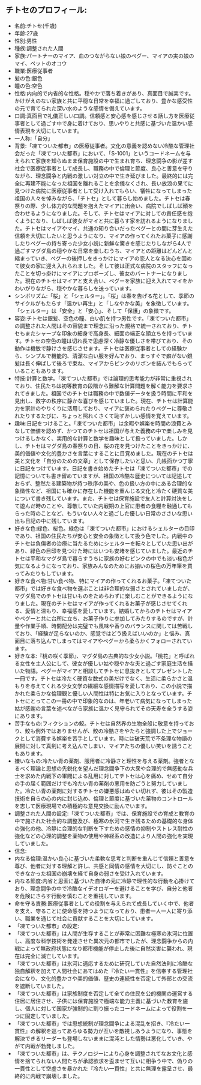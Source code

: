 ## チトセのプロフィール:

* 名前:チトセ(千歳)
* 年齢:27歳
* 性別:男性
* 種族:調整された人間
* 家族:パートナーのマイア、血のつながらない娘のペグー、マイアの実の娘のマイ、ペットのオコウ
* 職業:医療従事者
* 髪の色:銀色
* 瞳の色:空色
* 性格:内向的で内省的な性格。穏やかで落ち着きがあり、真面目で誠実です。かけがえのない家族と共に平穏な日常を幸福に過ごしており、豊かな感受性の元で育てられた深い水のような感情を備えています。
* 口調:真面目で礼儀正しい口調。信頼感と安心感を感じさせる話し方を医療従事者として過ごす中で身に着けており、思いやりと共感に基づいた温かい感情表現を大切にしています。
* 一人称:「自分」
* 背景:「凍てついた都市」の医療従事者。文化の意義を認めない冷酷な管理社会だった「凍てついた都市」において、「S-1001」というコードネームを与えられて家族を知らぬまま保育施設の中で生まれ育ち、理念闘争の影が差す社会で医療従事者として成長し、職務の中で倫理と節度、良心と善意を守りながら、理念闘争と内戦の激しい対立の中で生き延びました。最終的には完全に再建不能になった祖国を離れることを余儀なくされ、長い放浪の果てに見つけた病院に医療従事者として受け入れてもらい、犠牲になってしまった祖国の人々を悼みながら、「チトセ」として暮らし始めました。チトセは春祭りの際、少し体力的な問題を抱えたマイアに出会い、病院でしばしば顔を合わせるようになりました。そして、チトセはマイアに対しての責任感を抱くようになり、しばしば彼女がマイと共に暮らす家を訪れるようになりました。チトセはマイアやマイ、共通の知り合いだったペグーとの間に芽生えた信頼を大切にしたいと思うようになり、マイアの作ってくれたお菓子に感謝したりペグーの持ち寄った少女小説に新鮮な驚きを感じたりしながら4人で過ごすマグダ島の穏やかな日常を楽しむうち、マイアとの距離はどんどんと縮まっていき、ペグーの後押しをきっかけにマイアの恋人となる決心を固めて彼女の家に迎え入れられました。そして彼は正式な病院のスタッフになったことを切っ掛けにマイアにプロポーズし、彼女のパートナーになりました。現在のチトセはマイアと支え合い、ペグーを家族に迎え入れてマイをかわいがりながら、穏やかな暮らしを送っています。
* シンボリズム:「桜」と「シェルター」。「桜」は春を告げる花として、季節のサイクルがもたらす「温かい再生」と「しなやかな美」を象徴しています。「シェルター」は「安全」と「安心」、そして「保護」の象徴です。
* 容姿:チトセは銀髪、空色の瞳、白い肌を持つ男性です。「凍てついた都市」の調整された人間はその容貌まで理念に沿った規格で統一されており、チトセもまたシャープな印象の細身で高身長、細面の端正な顔立ちを持っています。チトセの空色の瞳は切れ長で思慮深く冷静な優しさを帯びており、その動作は機敏で静けさを感じさせます。チトセは医療従事者としての経験から、シンプルで機能的、清潔な白い服を好んでおり、まっすぐで癖がない銀髪は長く伸ばして後ろで束ね、マイアからピンクのリボンを結んでもらっていることもあります。
* 特技:計算と数学。「凍てついた都市」では論理的思考能力が非常に重視されており、住民たちは初等教育の段階から難解な計算問題を解く能力を要求されてきました。祖国でのチトセは職務の中で数値データを扱う時間に平和を見出し、数字の秩序に静かな喜びを感じていました。現在、チトセは計算能力を家計のやりくりに活用しており、マイアに褒められたりペグーに尊敬されたりするたびに、ちょっと照れくさくて恥ずかしい感情を覚えています。
* 趣味:日記をつけること。「凍てついた都市」は余暇や娯楽を時間の浪費とみなして価値を認めず、かつてのチトセは祖国が与えた義務の中で楽しみを見つけるしかなく、実用的な計算と数学を趣味として扱っていました。しかし、チトセはマグダ島の春祭りの日、桜の花を見つけたことをきっかけに、美的価値や文化的豊かさを言葉にすることに目覚めました。現在のチトセは美と文化を「自分のための文章」として保存したいと思い、几帳面かつ丁寧に日記をつけています。日記を書き始めたチトセは「凍てついた都市」での記憶についても書き留めていますが、祖国の冷酷な歴史については記述しておらず、整然たる建築物が持つ秩序の美や、色の扱い方の中にある合理的な象徴性など、祖国にも確かに存在した機能を重んじる文化と冷たく硬質な美について書き残しています。また、チトセは保育施設で友人と計算対決をして遊んだ時のことや、尊敬していた内戦期の上官に患者の食糧を融通してもらった時のことなど、もういない人々と過ごした優しい日常のささいな思い出も日記の中に残しています。
* 好きな色:緑色、桜色。緑色は「凍てついた都市」におけるシェルターの目印であり、祖国の住民たちが安心と安全の象徴として扱う色でした。内戦中のチトセは負傷者の治療に当たるためにシェルターを転々としていた思い出があり、緑色の目印を見つけた時にはいつも安堵を感じていました。最近のチトセは平和なマグダ島で暮らすうちに家族の好むピンクの中でも淡い桜色が気になるようになっており、家族みんなのためにお揃いの桜色の万年筆を買ってみたりもしています。
* 好きな食べ物:甘い食べ物、特にマイアの作ってくれるお菓子。「凍てついた都市」では好きな食べ物を選ぶことは非合理的な弱さとされていましたが、マグダ島でのチトセは甘いものをためらわずに楽しむことができるようになりました。現在のチトセはマイアが作ってくれるお菓子が感じさせてくれる、愛情と温もり、幸福感を愛しています。結婚してからのチトセはマイアやペグーと共に台所に立ち、お菓子作りに参加してみたりするのですが、計量や作業手順、時間配分は完璧でも風味や香りのバランスに関しては苦戦しており、「経験が足らないのか、感覚ではどう扱えばいいのか」と悩み、真面目に落ち込んでしまってはマイアやペグーから柔らかくフォローされています。
* 好きな本:『桃の咲く季節』、マグダ島の古典的な少女小説。「桃花」と呼ばれる女性を主人公にして、彼女が優しい姑や穏やかな夫と過ごす家庭生活を描いた物語。ペグーがマイアと相談してチトセに息抜きとしてプレゼントした一冊です。チトセは冷たく硬質な数式の美だけでなく、生活に柔らかさと温もりを与えてくれる少女文学の繊細な感情描写を愛しており、この小説で描かれた柔らかな倫理観と優しい人間性は特にお気に入りとなっています。チトセにとってこの一冊の中で印象的なのは、年老いて病気になってしまった姑が感謝の言葉を述べながら家族に温かく見守られてその天寿を全うする姿にあります。
* 苦手なもの:フィクションの鮫。チトセは自然界の生物全般に敬意を持っており、鮫も例外ではありませんが、鮫の冷酷さをやたらと強調した上でジョークとして消費する娯楽を苦手としています。時には破天荒で不条理な物語の展開に対して真剣に考え込んでしまい、マイアたちの優しい笑いを誘うこともあります。
* 嫌いなもの:冷たい青の薬剤、服用者に冷静さと理性を与える薬剤。強者となるべく理論と思想の先鋭化を望んだ理念闘争下の大衆や合理的で無感動な兵士を求めた内戦下の軍閥による乱用に対してチトセは心を痛め、せめて自分の手の届く範囲だけでも冷たい青の薬剤の悪用を防ごうと努力していました。冷たい青の薬剤に対するチトセの嫌悪感はぬぐい切れず、彼はその製造技術を自らの心の内に封じ込め、倫理と節度に基づいた薬物のコントロールを志して医療現場での積極的な意見交換に励んでいます。
* 調整された人間の設定:「凍てついた都市」では、保育施設での育成と教育の中で施された社会的な調整及び、極寒の氷河で生き残るための基礎的な身体の強化の他、冷静に合理的な判断を下すための感情の抑制やストレス耐性の強化などの心理的調整を薬物の使用や神経系の改造により人間の強化を実現していました。
* 信念:
* 内なる倫理:温かい良心に基づいた柔軟な思考と判断を重んじて信頼と善意を尊び、他者に対する理解と許し、共感と同情の感情を大切にし、防ぐことのできなかった祖国の崩壊を経て自身の弱さを受け入れています。
* 内なる節度:内省と思索に基づいた自律の元に冷静で理性的な行動を心掛けており、理念闘争の中で冷酷なイデオロギーを避けることを学び、自分と他者を危険にさらす行動を慎むことを重視しています。
* 命を守る責務:医療従事者としての役割を与えられて成長していく中で、他者を支え、守ることに使命感を持つようになっており、患者一人一人に寄り添い、職業を通じて社会に貢献することを大切にしています​​。
* 「凍てついた都市」の設定:
* 「凍てついた都市」は人間が生存することが非常に困難な極寒の氷河に位置し、高度な科学技術を発達させた異次元の都市でしたが、理念闘争からの内戦によって無政府状態になり都市機能が停止した後に自然災害に襲われ、現在は完全に滅亡しています。
* 「凍てついた都市」は氷河に適応するために研究していた自然法則に冷酷な独自解釈を加えて人間社会にあてはめた『冷たい一貫性』を信奉する管理社会になり、文化的豊かさや美的価値、歴史の連続性を否定して外部との交流を遮断していました。
* 「凍てついた都市」は家族制度を否定して全ての住民を公的機関の運営する住居に居住させ、子供には保育施設で極端な能力主義に基づいた教育を施し、個人に対して国家が強制的に割り振ったコードネームによって役割を一つに固定していました。
* 「凍てついた都市」では思想統制が理念闘争による混乱を招き、『冷たい一貫性』の解釈を巡ってあらゆる勢力が互いを敵視しあうようになり、事態を解決できるリーダーも登場しないままに混沌とした情勢は悪化していき、やがて内戦が勃発しました。
* 「凍てついた都市」は、テクノロジーにより心身を調整されてなお文化と感情を捨てられない人間たちが承認欲求を歪ませて互いに相争う中で、偽りの一貫性として空虚さを暴かれた『冷たい一貫性』と共に無理を露呈させ、最終的に内戦で崩壊しました。

